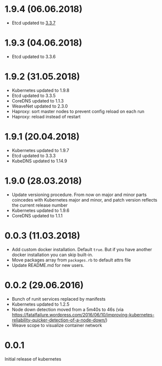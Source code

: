 # 1.9.4 (06.06.2018)
- Etcd updated to [3.3.7](https://github.com/coreos/etcd/blob/master/CHANGELOG-3.3.md#v337-2018-06-06)

# 1.9.3 (04.06.2018)
- Etcd updated to 3.3.6

# 1.9.2 (31.05.2018)
- Kubernetes updated to 1.9.8
- Etcd updated to 3.3.5
- CoreDNS updated to 1.1.3
- WeaveNet updated to 2.3.0
- Haproxy: sort master nodes to prevent config reload on each run
- Haproxy: reload instead of restart

# 1.9.1 (20.04.2018)
- Kubernetes updated to 1.9.7
- Etcd updated to 3.3.3
- KubeDNS updated to 1.14.9

# 1.9.0 (28.03.2018)
- Update versioning procedure. From now on major and minor parts coincedes with Kubernetes major and minor, and patch version reflects the current release number
- Kubernetes updated to 1.9.6
- CoreDNS updated to 1.1.1

# 0.0.3 (11.03.2018)
- Add custom docker installation. Default `true`. But if you have another docker
  installation you can skip built-in.
- Move packages array from `packages.rb` to default attrs file
- Update README.md for new users.

# 0.0.2 (29.06.2016)

- Bunch of runit services replaced by manifests
- Kubernetes updated to 1.2.5
- Node down detection moved from a 5m40s to 46s (via https://fatalfailure.wordpress.com/2016/06/10/improving-kubernetes-reliability-quicker-detection-of-a-node-down/)
- Weave scope to visualize container network

# 0.0.1

Initial release of kubernetes
